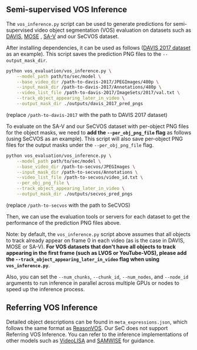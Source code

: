 ## Semi-supervised VOS Inference

The `vos_inference.py` script can be used to generate predictions for semi-supervised video object segmentation (VOS) evaluation on datasets such as [DAVIS](https://davischallenge.org/index.html), [MOSE](https://henghuiding.github.io/MOSE/) , [SA-V](https://ai.meta.com/datasets/segment-anything-video/) and our SeCVOS dataset.

After installing dependencies, it can be used as follows ([DAVIS 2017 dataset](https://davischallenge.org/davis2017/code.html) as an example). This script saves the prediction PNG files to the `--output_mask_dir`.
```bash
python vos_evaluation/vos_inference.py \
    --model_path path/to/sec/model \
    --base_video_dir /path-to-davis-2017/JPEGImages/480p \
    --input_mask_dir /path-to-davis-2017/Annotations/480p \
    --video_list_file /path-to-davis-2017/ImageSets/2017/val.txt \
    --track_object_appearing_later_in_video \
    --output_mask_dir ./outputs/davis_2017_pred_pngs
```
(replace `/path-to-davis-2017` with the path to DAVIS 2017 dataset)

To evaluate on the SA-V and our SeCVOS dataset with per-object PNG files for the object masks, we need to **add the `--per_obj_png_file` flag** as follows (using SeCVOS as an example). This script will also save per-object PNG files for the output masks under the `--per_obj_png_file` flag.
```bash
python vos_evaluation/vos_inference.py \
    --model_path path/to/sec/model \
    --base_video_dir /path-to-secvos/JPEGImages \
    --input_mask_dir /path-to-secvos/Annotations \
    --video_list_file /path-to-secvos/video_id.txt \
    --per_obj_png_file \
    --track_object_appearing_later_in_video \
    --output_mask_dir ./outputs/secvos_pred_pngs 
```
(replace `/path-to-secvos` with the path to SeCVOS)

Then, we can use the evaluation tools or servers for each dataset to get the performance of the prediction PNG files above.

Note: by default, the `vos_inference.py` script above assumes that all objects to track already appear on frame 0 in each video (as is the case in DAVIS, MOSE or SA-V). **For VOS datasets that don't have all objects to track appearing in the first frame (such as LVOS or YouTube-VOS), please add the `--track_object_appearing_later_in_video` flag when using `vos_inference.py`**.

Also, you can set the `--num_chunks`, `--chunk_id`, `--num_nodes`, and `--node_id` arguments to run inference in parallel across multiple GPUs or nodes to speed up the inference process.

## Referring VOS Inference

Detailed object descriptions can be found in `meta_expressions.json`, which follows the same format as [ReasonVOS](https://github.com/showlab/VideoLISA/blob/main/BENCHMARK.md). Our SeC does not support Referring VOS Inference. You can refer to the inference implementations of other models such as [VideoLISA](https://github.com/showlab/VideoLISA/) and [SAMWISE](https://github.com/ClaudiaCuttano/SAMWISE) for guidance.